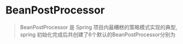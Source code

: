 # BeanPostProcessor
> BeanPostProcessor 是 Spring 项目内最糟糕的策略模式实现的典型, spring 初始化完成后共创建了6个默认的BeanPostProcessor分别为



